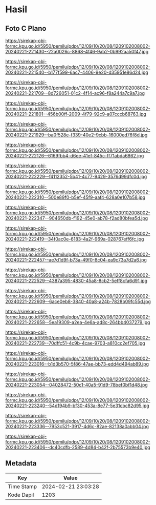 # Hasil

## Foto C Plano

https://sirekap-obj-formc.kpu.go.id/5950/pemilu/pdpr/12/09/10/20/08/1209102008002-20240221-221430--22a0026c-8868-4f46-9ab2-0b992aa50f47.jpg

https://sirekap-obj-formc.kpu.go.id/5950/pemilu/pdpr/12/09/10/20/08/1209102008002-20240221-221540--b177f599-6ac7-4406-9e20-d35951e86d24.jpg

https://sirekap-obj-formc.kpu.go.id/5950/pemilu/pdpr/12/09/10/20/08/1209102008002-20240221-221709--8d726051-01c2-4f14-ac96-f8a244a7c9a7.jpg

https://sirekap-obj-formc.kpu.go.id/5950/pemilu/pdpr/12/09/10/20/08/1209102008002-20240221-221801--456b00ff-2009-4f79-92c9-a07cccb68763.jpg

https://sirekap-obj-formc.kpu.go.id/5950/pemilu/pdpr/12/09/10/20/08/1209102008002-20240221-221929--ba0f528e-f339-40e2-9cbb-16000ed76f8d.jpg

https://sirekap-obj-formc.kpu.go.id/5950/pemilu/pdpr/12/09/10/20/08/1209102008002-20240221-222126--6169fbb4-d6ee-41ef-845c-ff71abda6862.jpg

https://sirekap-obj-formc.kpu.go.id/5950/pemilu/pdpr/12/09/10/20/08/1209102008002-20240221-222229--f4112352-5b41-4c77-9429-3576d99dfc0d.jpg

https://sirekap-obj-formc.kpu.go.id/5950/pemilu/pdpr/12/09/10/20/08/1209102008002-20240221-222310--500e89f0-b5ef-45f9-aaf4-628a0e107b58.jpg

https://sirekap-obj-formc.kpu.go.id/5950/pemilu/pdpr/12/09/10/20/08/1209102008002-20240221-222347--904650db-f192-45e0-ab78-f2ad80bfea5d.jpg

https://sirekap-obj-formc.kpu.go.id/5950/pemilu/pdpr/12/09/10/20/08/1209102008002-20240221-222419--34f0ac0e-6183-4a2f-969a-028767eff6fc.jpg

https://sirekap-obj-formc.kpu.go.id/5950/pemilu/pdpr/12/09/10/20/08/1209102008002-20240221-222457--ae7d1d9f-b73a-49f0-8c04-ea9c73a7d2a6.jpg

https://sirekap-obj-formc.kpu.go.id/5950/pemilu/pdpr/12/09/10/20/08/1209102008002-20240221-222529--4387a395-4830-45a8-8cb2-5eff8cfa6d91.jpg

https://sirekap-obj-formc.kpu.go.id/5950/pemilu/pdpr/12/09/10/20/08/1209102008002-20240221-222609--6ace0eb8-3840-40a8-a24b-7828b09fc55d.jpg

https://sirekap-obj-formc.kpu.go.id/5950/pemilu/pdpr/12/09/10/20/08/1209102008002-20240221-222658--5ea19309-a2ea-4e6a-ad8c-264bb4037279.jpg

https://sirekap-obj-formc.kpu.go.id/5950/pemilu/pdpr/12/09/10/20/08/1209102008002-20240221-222739--70dffc51-4c9b-4cae-9703-a810cc2ef705.jpg

https://sirekap-obj-formc.kpu.go.id/5950/pemilu/pdpr/12/09/10/20/08/1209102008002-20240221-223016--b1d3b570-5f86-47ae-bb73-edd4d494ab89.jpg

https://sirekap-obj-formc.kpu.go.id/5950/pemilu/pdpr/12/09/10/20/08/1209102008002-20240221-223054--04028472-50c1-40a5-91d9-78bef0bf1d48.jpg

https://sirekap-obj-formc.kpu.go.id/5950/pemilu/pdpr/12/09/10/20/08/1209102008002-20240221-223240--54d194b9-bf30-453a-8e77-5e31cbc82d95.jpg

https://sirekap-obj-formc.kpu.go.id/5950/pemilu/pdpr/12/09/10/20/08/1209102008002-20240221-223336--7953c521-3917-4d6c-82ae-82138a0abb04.jpg

https://sirekap-obj-formc.kpu.go.id/5950/pemilu/pdpr/12/09/10/20/08/1209102008002-20240221-223406--dc40cdfb-2589-4d84-b42f-2b75573b9e40.jpg


## Metadata

| Key        | Value               |
| ---------- | ------------------- |
| Time Stamp | 2024-02-21 23:03:28 |
| Kode Dapil | 1203                |



